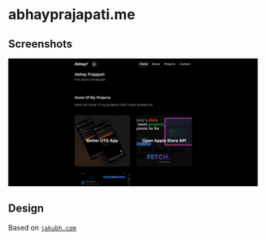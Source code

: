 # abhayprajapati.me

## Screenshots
![Screenshot](./static/images/screenshot.png)

## Design
Based on [`jakubh.com`](https://jakubh.com/) 